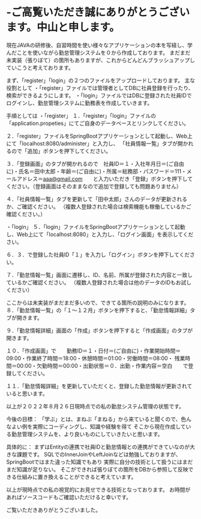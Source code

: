 # -ご高覧いただき誠にありがとうございます。中山と申します。

現在JAVAの研修後、自習時間を使い様々なアプリケーションの本を写経し、学んだことを使いながら勤怠管理システムを０から作成しております。
まだまだ未実装（張りぼて）の箇所もありますが、これからどんどんブラッシュアップしていこうと考えております。

まず、「register」「login」の２つのファイルをアップロードしております。
主な役割として
・「register」ファイルでは管理者としてDBに社員登録を行ったり、検索ができるようにします。
・「login」ファイルではDBに登録された社員IDでログインし、勤怠管理システムに勤務表を作成していきます。

手順としては
・「register」
１．「register」「login」ファイルの「application.propeties」にてご自身のデータベースとリンクしてください。

２．「register」ファイルをSpringBootアプリケーションとして起動し、Web上にて「localhost:8080/administer」と入力し、
「社員情報一覧」タブが開かれるので「追加」ボタンを押下してください。

３．「登録画面」のタブが開かれるので　社員ID＝１・入社年月日＝(ご自由に)・氏名＝田中太郎・年齢＝(ご自由に)・所属＝総務部・パスワード＝111・メールアドレス＝aaa@gmail.com　　と入力いただき「登録」ボタンを押下してください。（登録画面はそのままなので追加で登録しても問題ありません）

４．「社員情報一覧」タブを更新して「田中太郎」さんのデータが更新されるか、ご確認ください。
（複数人登録された場合は検索機能も稼働しているかご確認ください。）

・「login」
５．「login」ファイルをSpringBootアプリケーションとして起動し、Web上にて「localhost:8080」と入力し、「ログイン画面」を表示してください。

６．３．で登録した社員ID「１」を入力し「ログイン」ボタンを押下してください。

７．「勤怠情報一覧」画面に遷移し、ID、名前、所属が登録された内容と一致しているかご確認ください。
（複数人登録された場合は他のデータのIDもお試しください）


ここからは未実装がまだまだ多いので、できてる箇所の説明のみになります。
８．「勤怠情報一覧」の「１～１２月」ボタンを押下すると、「勤怠情報詳細」タブが開きます。

９．「勤怠情報詳細」画面の「作成」ボタンを押下すると「作成画面」のタブが開きます。

１０．「作成画面」で　　勤務ID＝１・日付＝(ご自由に)・作業開始時間＝09:00・作業終了時間＝18:00・休憩時間＝01:00・労働時間＝08:00・
残業時間＝00:00・欠勤時間＝00:00・出勤状態＝０．出勤・作業内容＝空白　　で登録してください。

１１．「勤怠情報詳細」を更新していただくと、登録した勤怠情報が更新されていると思います。

以上が２０２２年８月２６日現時点での私の勤怠システム管理の状態です。



今後の目標：
「学ぶ」とは、まねぶ「まねる」から来ていると聞くので、色んなよい例を実際にコーディングし、知識や経験を得て
そこから現在作成している勤怠管理システムを、より良いものにしていきたいと思います。

具体的に：
まずはEntityの連携で社員IDと勤怠情報との連携ができていなのが大きな課題です。
SQLでのInnerJoinやLeftJoinなどは勉強しておりますが、SpringBootではまた違った知識でもあり
実際に自分の技術として扱うにはまだまだ知識が足りない。
そこができれば張りぼての箇所をDBから参照して反映できる仕組みに置き換えることができると考えています。

以上が現時点での私の視覚的にお見せできる技術となっております。
お時間があればソースコードもご確認いただけると幸いです。

ご覧いただきありがとうございました。
